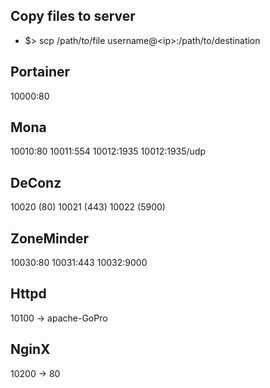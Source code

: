 ## Copy files to server
- $> scp /path/to/file username@\<ip\>:/path/to/destination

## Portainer
10000:80

## Mona
10010:80
10011:554
10012:1935
10012:1935/udp

## DeConz
10020 (80)
10021 (443)
10022 (5900)

## ZoneMinder
10030:80
10031:443
10032:9000

## Httpd
10100 -> apache-GoPro

## NginX
10200 -> 80
